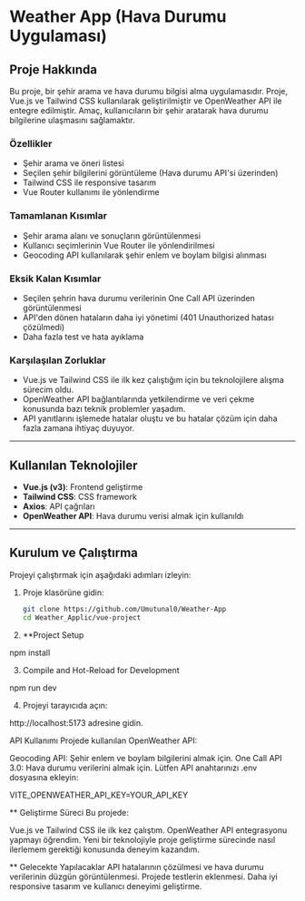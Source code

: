 # Weather App (Hava Durumu Uygulaması)

## Proje Hakkında

Bu proje, bir şehir arama ve hava durumu bilgisi alma uygulamasıdır. Proje, Vue.js ve Tailwind CSS kullanılarak geliştirilmiştir ve OpenWeather API ile entegre edilmiştir. Amaç, kullanıcıların bir şehir aratarak hava durumu bilgilerine ulaşmasını sağlamaktır.

### **Özellikler**
- Şehir arama ve öneri listesi
- Seçilen şehir bilgilerini görüntüleme (Hava durumu API'si üzerinden)
- Tailwind CSS ile responsive tasarım
- Vue Router kullanımı ile yönlendirme

### **Tamamlanan Kısımlar**
- Şehir arama alanı ve sonuçların görüntülenmesi
- Kullanıcı seçimlerinin Vue Router ile yönlendirilmesi
- Geocoding API kullanılarak şehir enlem ve boylam bilgisi alınması

### **Eksik Kalan Kısımlar**
- Seçilen şehrin hava durumu verilerinin One Call API üzerinden görüntülenmesi
- API'den dönen hataların daha iyi yönetimi (401 Unauthorized hatası çözülmedi)
- Daha fazla test ve hata ayıklama

### **Karşılaşılan Zorluklar**
- Vue.js ve Tailwind CSS ile ilk kez çalıştığım için bu teknolojilere alışma sürecim oldu.
- OpenWeather API bağlantılarında yetkilendirme ve veri çekme konusunda bazı teknik problemler yaşadım.
- API yanıtlarını işlemede hatalar oluştu ve bu hatalar çözüm için daha fazla zamana ihtiyaç duyuyor.

---

## **Kullanılan Teknolojiler**
- **Vue.js (v3)**: Frontend geliştirme
- **Tailwind CSS**: CSS framework
- **Axios**: API çağrıları
- **OpenWeather API**: Hava durumu verisi almak için kullanıldı

---

## **Kurulum ve Çalıştırma**

Projeyi çalıştırmak için aşağıdaki adımları izleyin:


1. Proje klasörüne gidin:
   ```bash
   git clone https://github.com/Umutunal0/Weather-App
   cd Weather_Applic/vue-project

2. **Project Setup

npm install

3. Compile and Hot-Reload for Development

npm run dev

4. Projeyi tarayıcıda açın:

http://localhost:5173 adresine gidin.

API Kullanımı
Projede kullanılan OpenWeather API:

Geocoding API: Şehir enlem ve boylam bilgilerini almak için.
One Call API 3.0: Hava durumu verilerini almak için.
Lütfen API anahtarınızı .env dosyasına ekleyin:

VITE_OPENWEATHER_API_KEY=YOUR_API_KEY


** Geliştirme Süreci
Bu projede:

Vue.js ve Tailwind CSS ile ilk kez çalıştım.
OpenWeather API entegrasyonu yapmayı öğrendim.
Yeni bir teknolojiyle proje geliştirme sürecinde nasıl ilerlemem gerektiği konusunda deneyim kazandım.


** Gelecekte Yapılacaklar
API hatalarının çözülmesi ve hava durumu verilerinin düzgün görüntülenmesi.
Projede testlerin eklenmesi.
Daha iyi responsive tasarım ve kullanıcı deneyimi geliştirme.


